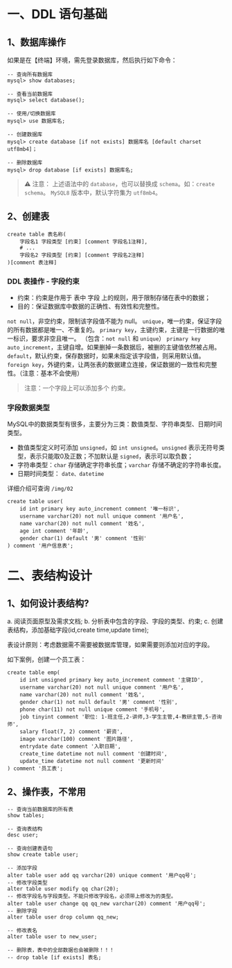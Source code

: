 # 一、DDL 语句基础

## 1、数据库操作

如果是在【终端】环境，需先登录数据库，然后执行如下命令：

```mysql
-- 查询所有数据库
mysql> show databases;

-- 查看当前数据库
mysql> select database();

-- 使用/切换数据库
mysql> use 数据库名;

-- 创建数据库
mysql> create database [if not exists] 数据库名 [default charset utf8mb4]；

-- 删除数据库
mysql> drop database [if exists] 数据库名;
```

> ⚠️ 注意： 
> 上述语法中的 `database`，也可以替换成 `schema`。如：`create schema`。
> `MySQL8` 版本中，默认字符集为 `utf8mb4`。


## 2、创建表

```mysql
create table 表名称(
    字段名1 字段类型 [约束] [comment 字段名1注释],
    # ...
    字段名2 字段类型 [约束] [comment 字段名2注释]
)[comment 表注释]
```

### DDL 表操作 - 字段约束

* 约束：约束是作用于 表中 字段 上的规则，用于限制存储在表中的数据；
* 目的：保证数据库中数据的正确性、有效性和完整性。

`not null`，非空约束，限制该字段值不能为 null。
`unique`，唯一约束，保证字段的所有数据都是唯一、不重复的。
`primary key`，主键约束，主键是一行数据的唯一标识，要求非空且唯一。 （包含：`not null` 和 `unique`）
`primary key auto_increment`，主键自增。如果删掉一条数据后，被删的主键值依然被占用。
`default`，默认约束，保存数据时，如果未指定该字段值，则采用默认值。
`foreign key`，外键约束，让两张表的数据建立连接，保证数据的一致性和完整性。（注意：基本不会使用）

> 注意：一个字段上可以添加多个 约束。

### 字段数据类型

MySQL中的数据类型有很多，主要分为三类：数值类型、字符串类型、日期时间类型。

* 数值类型定义时可添加 `unsigned`，如 `int unsigned`。`unsigned` 表示无符号类型，表示只能取0及正数；不加默认是 `signed`，表示可以取负数；
* 字符串类型：`char` 存储确定字符串长度；`varchar` 存储不确定的字符串长度。
* 日期时间类型： `date、datetime`

详细介绍可查询 `/img/02`

```mysql
create table user(
    id int primary key auto_increment comment '唯一标识',
    username varchar(20) not null unique comment '用户名',
    name varchar(20) not null comment '姓名',
    age int comment '年龄',
    gender char(1) default '男' comment '性别'
) comment '用户信息表';
```

# 二、表结构设计

## 1、如何设计表结构?
a. 阅读页面原型及需求文档;
b. 分析表中包含的字段、字段的类型、约束;
c. 创建表结构，添加基础字段(id,create time,update time);

表设计原则：考虑数据需不需要被数据库管理，如果需要则添加对应的字段。

如下案例，创建一个员工表：

```mysql
create table emp(
    id int unsigned primary key auto_increment comment '主键ID',
    username varchar(20) not null unique comment '用户名',
    name varchar(20) not null comment '姓名',
    gender char(1) not null default '男' comment '性别',
    phone char(11) not null unique comment '手机号',
    job tinyint comment '职位: 1-班主任,2-讲师,3-学生主管,4-教研主管,5-咨询师',
    salary float(7, 2) comment '薪资',
    image varchar(100) comment '图片路径',
    entrydate date comment '入职日期',
    create_time datetime not null comment '创建时间',
    update_time datetime not null comment '更新时间'
) comment '员工表';
```

## 2、操作表，不常用

```mysql
-- 查询当前数据库的所有表
show tables;

-- 查询表结构
desc user;

-- 查询创建表语句
show create table user;

-- 添加字段
alter table user add qq varchar(20) unique comment '用户qq号';
-- 修改字段类型
alter table user modify qq char(20);
-- 修改字段名与字段类型。不能只修改字段名，必须带上修改为的类型。
alter table user change qq qq_new varchar(20) comment '用户qq号';
-- 删除字段
alter table user drop column qq_new;

-- 修改表名
alter table user to new_user;

-- 删除表，表中的全部数据也会被删除！！！
-- drop table [if exists] 表名;
```
